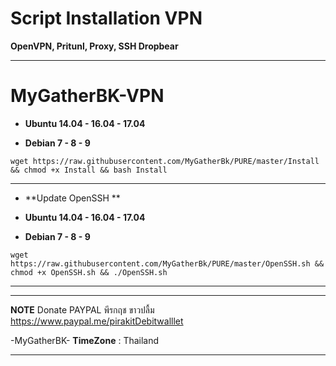 # Script Installation VPN

**OpenVPN, Pritunl, Proxy, SSH Dropbear**

_________________________________________________
# **MyGatherBK-VPN**

-  **Ubuntu 14.04 - 16.04 - 17.04**

- **Debian 7 - 8 - 9**

```
wget https://raw.githubusercontent.com/MyGatherBk/PURE/master/Install && chmod +x Install && bash Install
```
__________________________________________________
- **Update OpenSSH **

-  **Ubuntu 14.04 - 16.04 - 17.04**

- **Debian 7 - 8 - 9**

```
wget https://raw.githubusercontent.com/MyGatherBk/PURE/master/OpenSSH.sh && chmod +x OpenSSH.sh && ./OpenSSH.sh
```
__________________________________________________

__________________________________________________
**NOTE**
Donate PAYPAL พีรกฤช ขาวปลื้ม
https://www.paypal.me/pirakitDebitwalllet

 -MyGatherBK-
  **TimeZone**   :  Thailand
___________________________________________________
